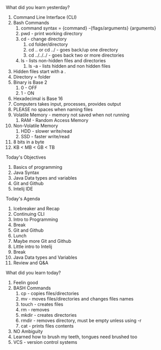 What did you learn yesterday?

1. Command Line Interface (CLI)
2. Bash Commands
   1. command syntax = {command} -{flags/arguments} {arguments}
   2. pwd - print working directory
   3. cd - change directory
      1. cd folder/directory
      2. cd .. or cd ../ - goes back/up one directory
      3. cd ../../../ - goes back two or more directories 
   4. ls - lists non-hidden files and directories
      1. ls -a - lists hidden and non hidden files
3. Hidden files start with a .
4. Directory = folder
5. Binary is Base 2
   1. 0 - OFF
   2. 1 - ON
6. Hexadecimal is Base 16
7. Computers takes input, processes, provides output
8. PLEASE no spaces when naming files
9. Volatile Memory - memory not saved when not running
   1.  RAM - Random Access Memory
10. Non-Volatile Memory
    1.  HDD - slower write/read
    2.  SSD - faster write/read
11. 8 bits in a byte
12. KB < MB < GB < TB


Today's Objectives

1. Basics of programming
2. Java Syntax
3. Java Data types and variables
4. Git and Github
5. Intelij IDE


Today's Agenda

1. Icebreaker and Recap
2. Continuing CLI
3. Intro to Programming
4. Break
5. Git and Github
6. Lunch
7. Maybe more Git and Github
8. Little intro to Intelij
9. Break
10. Java Data types and Variables
11. Review and Q&A


What did you learn today?

1. Feelin good
2. BASH Commands
   1. cp - copies files/directories
   2. mv - moves files/directories and changes files names
   3. touch - creates files
   4. rm - removes
   5. mkdir - creates directories
   6. rmdir - removes directory, must be empty unless using -r
   7. cat - prints files contents
3. NO Ambiguity
4. Learned how to brush my teeth, tongues need brushed too
5. VCS - version control systems
